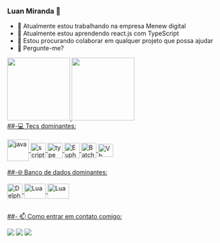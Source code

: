 ### Luan Miranda 👋

- 🔭 Atualmente estou trabalhando na empresa Menew digital
- 🌱 Atualmente estou aprendendo react.js com TypeScript
- 👯 Estou procurando colaborar em qualquer projeto que possa ajudar
- 💬 Pergunte-me?
 <div>
  <a href="https://github.com/LuanMiranda77"/>
  <img height="145rem" src="https://github-readme-stats.vercel.app/api?username=LuanMiranda77&show_icons=true&theme=dark&include_all_commits=true&count_private=true"/>
  <img height="145rem" src="https://github-readme-stats.vercel.app/api/top-langs/?username=LuanMiranda77&layout=compact&langs_count=7&theme=dark"/>
</div>
##-💻 Tecs dominantes:  
<div><br>
  <img align="center" alt="java" height="50" width="50" src="https://www.celsonunes.com.br/wp-content/uploads/2018/05/java-logo.png">
  <img align="center" alt="script" height="35" width="35" src="https://upload.wikimedia.org/wikipedia/commons/thumb/9/99/Unofficial_JavaScript_logo_2.svg/2048px-Unofficial_JavaScript_logo_2.svg.png">
  <img align="center" alt="type" margim-left="2" height="35" width="35" src="https://iconape.com/wp-content/png_logo_vector/typescript.png">
  <img align="center" alt="Euphoria" height="35" width="35" src="https://angular.io/assets/images/logos/angularjs/AngularJS-Shield.svg">
  <img align="center" alt="Batch script" height="35" width="35" src="https://adus.tech/wp-content/uploads/2021/05/html5-logo.png"/>
  <img align="center" alt="Vb .NET/VB Classic/VBScript" height="30" width="35" src="https://o.remove.bg/downloads/b7087648-2c40-4300-bcd1-506948f430b2/kisspng-cascading-style-sheets-logo-clip-art-css3-html-5b7617f67bd3d6.3499284915344660385072-removebg-preview.png">
</div><br/>
##-🌐 Banco de dados dominantes: 
<div><br>
   <img align="center" alt="Delphi" height="35" width="35" src="https://www.blogson.com.br/wp-content/uploads/2020/12/logo-mysql-mysql-logo-png-images-are-download-crazypng-211.png">
 <img align="center" alt="Lua" height="35" width="50" src="https://www.schneidersoftware.com.br/img/sistemas/postgresql-card.png">
  <img align="center" alt="Lua" height="35" width="50" src="https://apprecs.org/ios/images/app-icons/256/48/701199944.jpg">
</div></br>
  
##- 📫 Como entrar em contato comigo:
  
<div>
  <a href="https://www.youtube.com/channel/UCbTiQU-AafevBRNyNoyMiPg" target="_blank"><img src="https://img.shields.io/badge/YouTube-FF0000?style=for-the-badge&logo=youtube&logoColor=white" target="_blank"></a>
  <a href = "mailto:luanprof30@gmail.com"><img src="https://img.shields.io/badge/-Gmail-%23333?style=for-the-badge&logo=gmail&logoColor=white" target="_blank"></a>
 <a href = "https://t.me/devluanmiranda"><img src="https://img.shields.io/badge/%20-Telegram-blue?style=for-the-badge&logo=telegram" target="_blank"></a>
</div>
